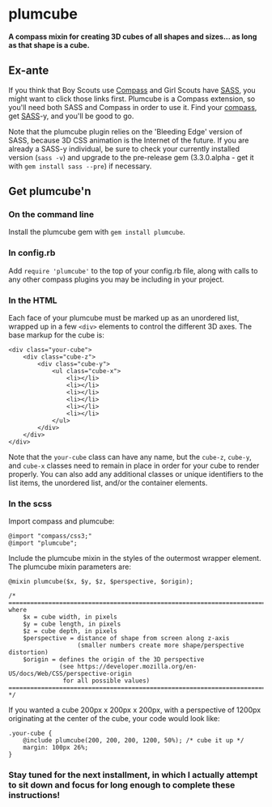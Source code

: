 # plumcube

**A compass mixin for creating 3D cubes of all shapes and sizes... as long as that shape is a cube.**

## Ex-ante

If you think that Boy Scouts use [Compass](http://compass-style.org/) and Girl Scouts have [SASS](http://sass-lang.com/), you might want to click those links first. Plumcube is a Compass extension, so you'll need both SASS and Compass in order to use it. Find your [compass](http://compass-style.org/install/), get [SASS](http://sass-lang.com/download.html)-y, and you'll be good to go.

Note that the plumcube plugin relies on the 'Bleeding Edge' version of SASS, because 3D CSS animation is the Internet of the future. If you are already a SASS-y individual, be sure to check your currently installed version (`sass -v`) and upgrade to the pre-release gem (3.3.0.alpha - get it with `gem install sass --pre`) if necessary.

## Get plumcube'n

### On the command line
Install the plumcube gem with `gem install plumcube`.

### In config.rb
Add `require 'plumcube'` to the top of your config.rb file, along with calls to any other compass plugins you may be including in your project. 

### In the HTML
Each face of your plumcube must be marked up as an unordered list, wrapped up in a few `<div>` elements to control the different 3D axes. The base markup for the cube is:

    <div class="your-cube">
        <div class="cube-z">
            <div class="cube-y">
                <ul class="cube-x">
                    <li></li>
                    <li></li>
                    <li></li>
                    <li></li>
                    <li></li>
                    <li></li>
                </ul>
            </div>
        </div>
    </div>
    
Note that the `your-cube` class can have any name, but the `cube-z`, `cube-y`, and `cube-x` classes need to remain in place in order for your cube to render properly. You can also add any additional classes or unique identifiers to the list items, the unordered list, and/or the container elements.

### In the scss
Import compass and plumcube:

	@import "compass/css3;"
	@import "plumcube";
	
Include the plumcube mixin in the styles of the outermost wrapper element. The plumcube mixin parameters are:

	@mixin plumcube($x, $y, $z, $perspective, $origin);
	
	/* ====================================================================================
	where
		$x = cube width, in pixels
		$y = cube length, in pixels
		$z = cube depth, in pixels
		$perspective = distance of shape from screen along z-axis
					   (smaller numbers create more shape/perspective distortion)
		$origin = defines the origin of the 3D perspective
		          (see https://developer.mozilla.org/en-US/docs/Web/CSS/perspective-origin
				   for all possible values)
	==================================================================================== */

If you wanted a cube 200px x 200px x 200px, with a perspective of 1200px originating at the center of the cube, your code would look like:

	.your-cube {
		@include plumcube(200, 200, 200, 1200, 50%); /* cube it up */
		margin: 100px 26%;
	}

### Stay tuned for the next installment, in which I actually attempt to sit down and focus for long enough to complete these instructions!
